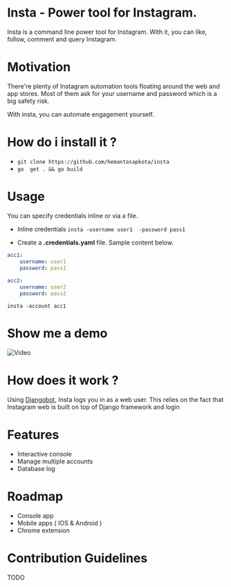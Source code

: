 # Insta - Power tool for Instagram.

Insta is a command line power tool for Instagram. With it, you can like, follow, comment and query Instagram.

# Motivation

There're plenty of Instagram automation tools floating around the web and app stores. Most of them ask for your username and password which is a big safety risk.

With insta, you can automate engagement yourself.

# How do i install it ?

* ``` git clone https://github.com/hemantasapkota/insta ```
* ``` go  get . && go build ```

# Usage

You can specify credentials inline or via a file.

* Inline credentials
``` insta -username user1  -password pass1 ```

* Create a **.credentials.yaml** file. Sample content below.

```yaml
acc1:
    username: user1 
    password: pass1
    
acc2:
    username: user2
    password: pass2

```

``` insta -account acc1 ```

# Show me a demo

![Video](https://asciinema.org/a/8lfvvdi1gm6nd1t0rydfcmkci)

# How does it work ?

Using [Djangobot](https://github.com/hemantasapkota/djangobot), Insta logs you in as a web user. This relies on the fact that Instagram web is built on top of Django framework and login

# Features

* Interactive console
* Manage multiple accounts
* Database log

# Roadmap

* Console app
* Mobile apps ( IOS & Android )
* Chrome extension

# Contribution Guidelines

   TODO